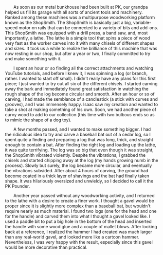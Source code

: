 &nbsp;&nbsp;&nbsp;&nbsp;&nbsp;&nbsp; As soon as our metal bunkhouse had been built at PK, our grandpa helped us fill its garage with all sorts of ancient tools and machinery. Ranked among these machines was a multipurpose woodworking platform known as the ShopSmith. The ShopSmith is basically just a big, variable-speed motor on rails that can be connected to a variety of bits and add-ons. This ShopSmith was equipped with a drill press, a band saw, and, most importantly, a lathe. The lathe is a simple tool that spins a piece of wood very fast as the worker carves into it with many chisels of different shapes and sizes. It took us a while to realize the brilliance of this machine that was now resting in our shop, but after a year or two, I finally committed to try and make something with it. 

&nbsp;&nbsp;&nbsp;&nbsp;&nbsp;&nbsp; I spent an hour or so finding all the correct attachments and watching YouTube tutorials, and before I knew it, I was spinning a log (or branch, rather. I wanted to start off small). I didn't really have any plans for this first piece; I just wanted to try out all six of the different chisels. I started carving away the bark and immediately found great satisfaction in watching the rough shape of the log become circular and smooth. After an hour or so of carving, I had made the semblance of a candlestick (a stick with curves and grooves), and I was immensely happy. Isaac saw my creation and wanted to take a shot at making something of his own. Soon, we had another piece of curvy wood to add to our collection (this time with two bulbous ends so as to mimic the shape of a dog toy).

&nbsp;&nbsp;&nbsp;&nbsp;&nbsp;&nbsp; A few months passed, and I wanted to make something bigger. I had the ridiculous idea to try and carve a baseball bat out of a cedar log, so I spent quite a finding and preparing a log that was long, thick, and straight enough to contain a bat. After finding the right log and loading up the lathe, it was quite terrifying. The log was so big that even though it was straight, the ShopSmith vibrated violently. Despite the vibrations, I grabbed the chisels and started chipping away at the log (my hands growing numb in the process). Slowly but surely, the log became more circular, and eventually the vibrations subsided. After about 4 hours of carving, the ground had become coated in a thick layer of shavings and the bat had finally taken shape. It was hilariously oversized and unwieldy, so I decided to call it the PK Pounder.

&nbsp;&nbsp;&nbsp;&nbsp;&nbsp;&nbsp; Another year passed without any woodworking activity, and I returned to the lathe with a desire to create a finer work. I thought a gavel would be proper since it is slightly more complex than a baseball bat, but wouldn't require nearly as much material. I found two logs (one for the head and one for the handle) and carved them into what I thought a gavel looked like. I used a paddle bit to put a big hole in the bottom of the head and inserted the handle with some wood glue and a couple of mallet blows. After looking back at a reference, I realized the hammer I had created was much larger than any real-world gavel, and looked more like a cartoon hammer. Nevertheless, I was very happy with the result, especially since this gavel would be more decorative than practical.

